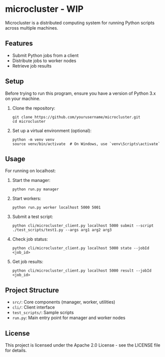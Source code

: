 # microcluster - WIP

Microcluster is a distributed computing system for running Python scripts across multiple machines.

## Features

- Submit Python jobs from a client
- Distribute jobs to worker nodes
- Retrieve job results

## Setup

Before trying to run this program, ensure you have a version of Python 3.x on your machine.

1. Clone the repository:
   ```
   git clone https://github.com/yourusername/microcluster.git
   cd microcluster
   ```

2. Set up a virtual environment (optional):
   ```
   python -m venv venv
   source venv/bin/activate  # On Windows, use `venv\Scripts\activate`
   ```


## Usage

For running on localhost:

1. Start the manager:
   ```
   python run.py manager
   ```

2. Start workers:
   ```
   python run.py worker localhost 5000 5001
   ```

3. Submit a test script:
   ```
   python cli/microcluster_client.py localhost 5000 submit --script ./test_scripts/test1.py --args arg1 arg2 arg3
   ```

4. Check job status:
   ```
   python cli/microcluster_client.py localhost 5000 state --jobId <job_id>
   ```

5. Get job results:
   ```
   python cli/microcluster_client.py localhost 5000 result --jobId <job_id>
   ```

## Project Structure

- `src/`: Core components (manager, worker, utilities)
- `cli/`: Client interface
- `test_scripts/`: Sample scripts
- `run.py`: Main entry point for manager and worker nodes

## License

This project is licensed under the Apache 2.0 License - see the LICENSE file for details.
